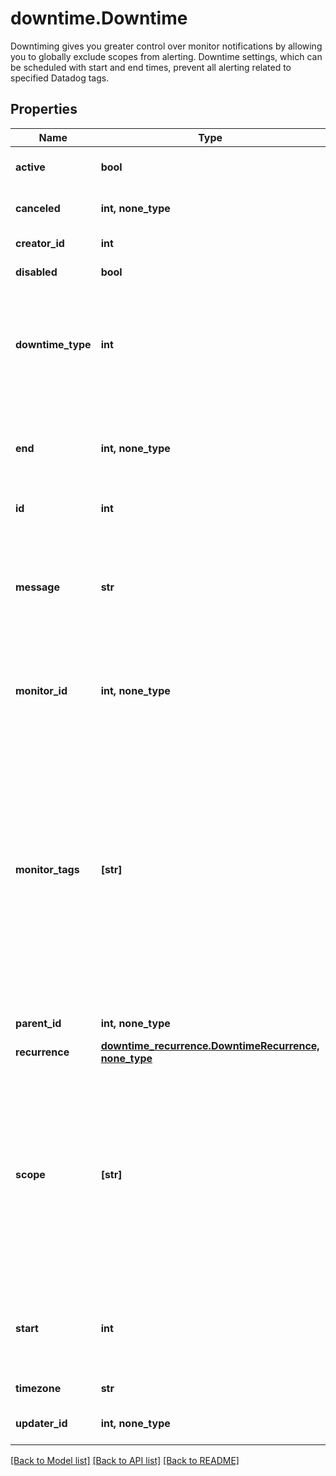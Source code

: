 # downtime.Downtime

Downtiming gives you greater control over monitor notifications by allowing you to globally exclude scopes from alerting. Downtime settings, which can be scheduled with start and end times, prevent all alerting related to specified Datadog tags.
## Properties
Name | Type | Description | Notes
------------ | ------------- | ------------- | -------------
**active** | **bool** | If a scheduled downtime currently exists. | [optional] [readonly] 
**canceled** | **int, none_type** | If a scheduled downtime is canceled. | [optional] [readonly] 
**creator_id** | **int** | User ID of the downtime creator. | [optional] [readonly] 
**disabled** | **bool** | If a downtime has been disabled. | [optional] 
**downtime_type** | **int** | &#x60;0&#x60; for a downtime applied on &#x60;*&#x60; or all, &#x60;1&#x60; when the downtime is only scoped to hosts, or &#x60;2&#x60; when the downtime is scoped to anything but hosts. | [optional] [readonly] 
**end** | **int, none_type** | POSIX timestamp to end the downtime. If not provided, the downtime is in effect indefinitely until you cancel it. | [optional] 
**id** | **int** | The downtime ID. | [optional] [readonly] 
**message** | **str** | A message to include with notifications for this downtime. Email notifications can be sent to specific users by using the same &#x60;@username&#x60; notation as events. | [optional] 
**monitor_id** | **int, none_type** | A single monitor to which the downtime applies. If not provided, the downtime applies to all monitors. | [optional] 
**monitor_tags** | **[str]** | A comma-separated list of monitor tags. For example, tags that are applied directly to monitors, not tags that are used in monitor queries (which are filtered by the scope parameter), to which the downtime applies. The resulting downtime applies to monitors that match ALL provided monitor tags. For example, &#x60;service:postgres&#x60; **AND** &#x60;team:frontend&#x60;. | [optional] 
**parent_id** | **int, none_type** | ID of the parent Downtime. | [optional] 
**recurrence** | [**downtime_recurrence.DowntimeRecurrence, none_type**](DowntimeRecurrence.md) |  | [optional] 
**scope** | **[str]** | The scope(s) to which the downtime applies. For example, &#x60;host:app2&#x60;. Provide multiple scopes as a comma-separated list like &#x60;env:dev,env:prod&#x60;. The resulting downtime applies to sources that matches ALL provided scopes (&#x60;env:dev&#x60; **AND** &#x60;env:prod&#x60;). | [optional] 
**start** | **int** | POSIX timestamp to start the downtime. If not provided, the downtime starts the moment it is created. | [optional] 
**timezone** | **str** | The timezone for the downtime. | [optional] 
**updater_id** | **int, none_type** | ID of the last user that updated the downtime. | [optional] [readonly] 

[[Back to Model list]](README.md#documentation-for-models) [[Back to API list]](README.md#documentation-for-api-endpoints) [[Back to README]](README.md)


